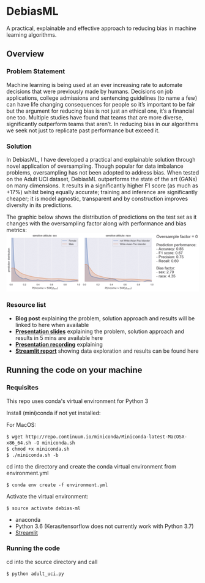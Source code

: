 # DebiasML

A practical, explainable and effective approach to reducing bias in machine learning algorithms.

## Overview

### Problem Statement

Machine learning is being used at an ever increasing rate to automate decisions that were previously made by humans. Decisions on job applications, college admissions  and sentencing guidelines (to name a few) can have life changing consequences for people so it’s important to be fair but the argument for reducing bias is not just an ethical one, it’s a financial one too. Multiple studies have found that teams that are more diverse, significantly outperform teams that aren’t. In reducing bias in our algorithms we seek not just to replicate past performance but exceed it.

### Solution

In DebiasML, I have developed a practical and explainable solution through novel application of oversampling. Though popular for data imbalance problems, oversampling has not been adopted to address bias. When tested on the Adult UCI dataset, DebiasML outperforms the state of the art (GANs) on many dimensions. It results in a significantly higher F1 score (as much as +17%) whilst being equally accurate; training and inference are significantly cheaper; it is model agnostic, transparent and by construction improves diversity in its predictions.

The graphic below shows the distribution of predictions on the test set as it changes with the oversampling factor along with performance and bias metrics:
![oversample gif](https://github.com/leenamurgai/debias-ml/blob/master/static/oversample.gif)

### Resource list

- **Blog post** explaining the problem, solution approach and results will be linked to here when available
- [**Presentation slides**](http://bit.ly/debias-ml-slides) explaining the problem, solution approach and results in 5 mins are available here
- [**Presentation recording**](http://bit.ly/debias-ml-recording) explaining
- [**Streamlit report**](http://share.streamlit.io/0.25.0-cdyb/index.html?id=HpMQLQaCFmL4p2dgA86Wz9) showing data exploration and results can be found here

## Running the code on your machine

### Requisites

This repo uses conda's virtual environment for Python 3

Install (mini)conda if not yet installed:

For MacOS:
```shell
$ wget http://repo.continuum.io/miniconda/Miniconda-latest-MacOSX-x86_64.sh -O miniconda.sh
$ chmod +x miniconda.sh
$ ./miniconda.sh -b
```

cd into the directory and create the conda virtual environment from environment.yml
```shell
$ conda env create -f environment.yml
```

Activate the virtual environment:
```shell
$ source activate debias-ml
```

- anaconda
- Python 3.6 (Keras/tensorflow does not currently work with Python 3.7)
- [Streamlit](streamlit.io)

### Running the code

cd into the source directory and call
```shell
$ python adult_uci.py
```
